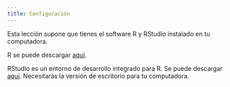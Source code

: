 ```yaml
---
title: Configuración
---
```


Esta lección supone que tienes el software R y RStudio instalado en tu computadora.

R se puede descargar [aquí](https://cran.r-project.org/mirrors.html).

RStudio es un entorno de desarrollo integrado para R.
Se puede descargar [aquí](https://www.rstudio.com/products/rstudio/download/).
Necesitarás la versión de escritorio para tu computadora.
